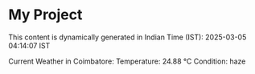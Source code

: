 # My Project

This content is dynamically generated in Indian Time (IST): 2025-03-05 04:14:07 IST


Current Weather in Coimbatore:
Temperature: 24.88 °C
Condition: haze
